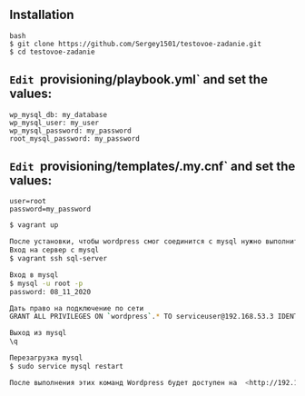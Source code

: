 ## Installation

```
bash
$ git clone https://github.com/Sergey1501/testovoe-zadanie.git
$ cd testovoe-zadanie

```

## `Edit `provisioning/playbook.yml` and set the values:

```
wp_mysql_db: my_database
wp_mysql_user: my_user
wp_mysql_password: my_password
root_mysql_password: my_password
```

## `Edit `provisioning/templates/.my.cnf` and set the values:

```
user=root
password=my_password
```

```bash
$ vagrant up

После установки, чтобы wordpress смог соединится с mysql нужно выполнить команды:
Вход на сервер с mysql
$ vagrant ssh sql-server

Вход в mysql
$ mysql -u root -p
password: 08_11_2020

Дать право на подключение по сети
GRANT ALL PRIVILEGES ON `wordpress`.* TO serviceuser@192.168.53.3 IDENTIFIED BY '06_11_2020';

Выход из mysql
\q

Перезагрузка mysql
$ sudo service mysql restart

После выполнения этих команд Wordpress будет доступен на  <http://192.168.53.3:8080>

```




